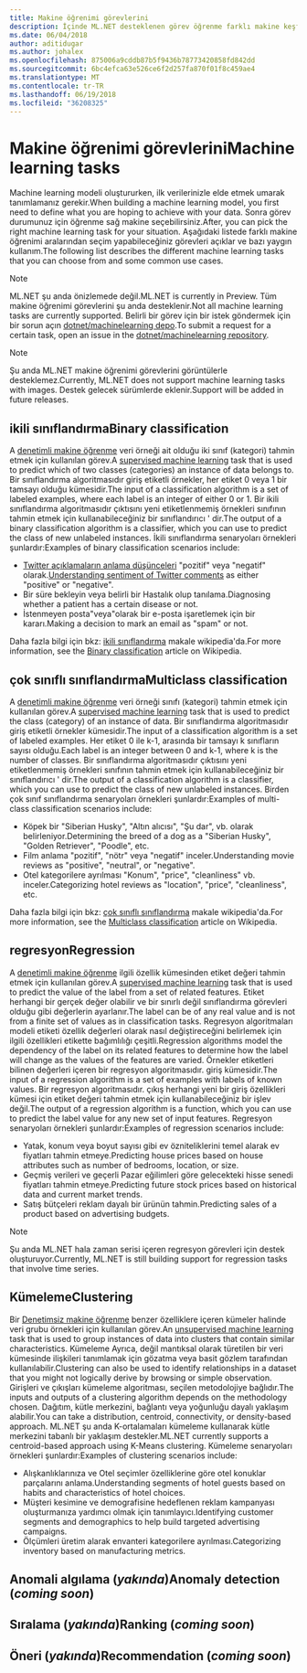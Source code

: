 ```yaml
---
title: Makine öğrenimi görevlerini
description: İçinde ML.NET desteklenen görev öğrenme farklı makine keşfedin.
ms.date: 06/04/2018
author: aditidugar
ms.author: johalex
ms.openlocfilehash: 875006a9cddb87b5f9436b78773420858fd842dd
ms.sourcegitcommit: 6bc4efca63e526ce6f2d257fa870f01f8c459ae4
ms.translationtype: MT
ms.contentlocale: tr-TR
ms.lasthandoff: 06/19/2018
ms.locfileid: "36208325"
---
```

# <a name="machine-learning-tasks"></a><span data-ttu-id="ef17f-103">Makine öğrenimi görevlerini</span><span class="sxs-lookup"><span data-stu-id="ef17f-103">Machine learning tasks</span></span>

<span data-ttu-id="ef17f-104">Machine learning modeli oluştururken, ilk verilerinizle elde etmek umarak tanımlamanız gerekir.</span><span class="sxs-lookup"><span data-stu-id="ef17f-104">When building a machine learning model, you first need to define what you are hoping to achieve with your data.</span></span> <span data-ttu-id="ef17f-105">Sonra görev durumunuz için öğrenme sağ makine seçebilirsiniz.</span><span class="sxs-lookup"><span data-stu-id="ef17f-105">After, you can pick the right machine learning task for your situation.</span></span> <span data-ttu-id="ef17f-106">Aşağıdaki listede farklı makine öğrenimi aralarından seçim yapabileceğiniz görevleri açıklar ve bazı yaygın kullanım.</span><span class="sxs-lookup"><span data-stu-id="ef17f-106">The following list describes the different machine learning tasks that you can choose from and some common use cases.</span></span> 

> [!NOTE]
> <span data-ttu-id="ef17f-107">ML.NET şu anda önizlemede değil.</span><span class="sxs-lookup"><span data-stu-id="ef17f-107">ML.NET is currently in Preview.</span></span> <span data-ttu-id="ef17f-108">Tüm makine öğrenimi görevlerini şu anda desteklenir.</span><span class="sxs-lookup"><span data-stu-id="ef17f-108">Not all machine learning tasks are currently supported.</span></span> <span data-ttu-id="ef17f-109">Belirli bir görev için bir istek göndermek için bir sorun açın [dotnet/machinelearning depo](https://github.com/dotnet/machinelearning/issues).</span><span class="sxs-lookup"><span data-stu-id="ef17f-109">To submit a request for a certain task, open an issue in the [dotnet/machinelearning repository](https://github.com/dotnet/machinelearning/issues).</span></span>

> [!NOTE]
> <span data-ttu-id="ef17f-110">Şu anda ML.NET makine öğrenimi görevlerini görüntülerle desteklemez.</span><span class="sxs-lookup"><span data-stu-id="ef17f-110">Currently, ML.NET does not support machine learning tasks with images.</span></span> <span data-ttu-id="ef17f-111">Destek gelecek sürümlerde eklenir.</span><span class="sxs-lookup"><span data-stu-id="ef17f-111">Support will be added in future releases.</span></span> 

## <a name="binary-classification"></a><span data-ttu-id="ef17f-112">ikili sınıflandırma</span><span class="sxs-lookup"><span data-stu-id="ef17f-112">Binary classification</span></span>

<span data-ttu-id="ef17f-113">A [denetimli makine öğrenme](glossary.md#supervised-machine-learning) veri örneği ait olduğu iki sınıf (kategori) tahmin etmek için kullanılan görev.</span><span class="sxs-lookup"><span data-stu-id="ef17f-113">A [supervised machine learning](glossary.md#supervised-machine-learning) task that is used to predict which of two classes (categories) an instance of data belongs to.</span></span> <span data-ttu-id="ef17f-114">Bir sınıflandırma algoritmasıdır giriş etiketli örnekler, her etiket 0 veya 1 bir tamsayı olduğu kümesidir.</span><span class="sxs-lookup"><span data-stu-id="ef17f-114">The input of a classification algorithm is a set of labeled examples, where each label is an integer of either 0 or 1.</span></span> <span data-ttu-id="ef17f-115">Bir ikili sınıflandırma algoritmasıdır çıktısını yeni etiketlenmemiş örnekleri sınıfının tahmin etmek için kullanabileceğiniz bir sınıflandırıcı ' dir.</span><span class="sxs-lookup"><span data-stu-id="ef17f-115">The output of a binary classification algorithm is a classifier, which you can use to predict the class of new unlabeled instances.</span></span> <span data-ttu-id="ef17f-116">İkili sınıflandırma senaryoları örnekleri şunlardır:</span><span class="sxs-lookup"><span data-stu-id="ef17f-116">Examples of binary classification scenarios include:</span></span>

* <span data-ttu-id="ef17f-117">[Twitter açıklamaların anlama düşünceleri](../tutorials/sentiment-analysis.md) "pozitif" veya "negatif" olarak.</span><span class="sxs-lookup"><span data-stu-id="ef17f-117">[Understanding sentiment of Twitter comments](../tutorials/sentiment-analysis.md) as either "positive" or "negative".</span></span>
* <span data-ttu-id="ef17f-118">Bir süre bekleyin veya belirli bir Hastalık olup tanılama.</span><span class="sxs-lookup"><span data-stu-id="ef17f-118">Diagnosing whether a patient has a certain disease or not.</span></span>
* <span data-ttu-id="ef17f-119">İstenmeyen posta"veya"olarak bir e-posta işaretlemek için bir kararı.</span><span class="sxs-lookup"><span data-stu-id="ef17f-119">Making a decision to mark an email as "spam" or not.</span></span>

<span data-ttu-id="ef17f-120">Daha fazla bilgi için bkz: [ikili sınıflandırma](https://en.wikipedia.org/wiki/Binary_classification) makale wikipedia'da.</span><span class="sxs-lookup"><span data-stu-id="ef17f-120">For more information, see the [Binary classification](https://en.wikipedia.org/wiki/Binary_classification) article on Wikipedia.</span></span>

## <a name="multiclass-classification"></a><span data-ttu-id="ef17f-121">çok sınıflı sınıflandırma</span><span class="sxs-lookup"><span data-stu-id="ef17f-121">Multiclass classification</span></span>

<span data-ttu-id="ef17f-122">A [denetimli makine öğrenme](glossary.md#supervised-machine-learning) veri örneği sınıfı (kategori) tahmin etmek için kullanılan görev.</span><span class="sxs-lookup"><span data-stu-id="ef17f-122">A [supervised machine learning](glossary.md#supervised-machine-learning) task that is used to predict the class (category) of an instance of data.</span></span> <span data-ttu-id="ef17f-123">Bir sınıflandırma algoritmasıdır giriş etiketli örnekler kümesidir.</span><span class="sxs-lookup"><span data-stu-id="ef17f-123">The input of a classification algorithm is a set of labeled examples.</span></span> <span data-ttu-id="ef17f-124">Her etiket 0 ile k-1, arasında bir tamsayı k sınıfların sayısı olduğu.</span><span class="sxs-lookup"><span data-stu-id="ef17f-124">Each label is an integer between 0 and k-1, where k is the number of classes.</span></span> <span data-ttu-id="ef17f-125">Bir sınıflandırma algoritmasıdır çıktısını yeni etiketlenmemiş örnekleri sınıfının tahmin etmek için kullanabileceğiniz bir sınıflandırıcı ' dir.</span><span class="sxs-lookup"><span data-stu-id="ef17f-125">The output of a classification algorithm is a classifier, which you can use to predict the class of new unlabeled instances.</span></span> <span data-ttu-id="ef17f-126">Birden çok sınıf sınıflandırma senaryoları örnekleri şunlardır:</span><span class="sxs-lookup"><span data-stu-id="ef17f-126">Examples of multi-class classification scenarios include:</span></span>

* <span data-ttu-id="ef17f-127">Köpek bir "Siberian Husky", "Altın alıcısı", "Şu dar", vb. olarak belirleniyor.</span><span class="sxs-lookup"><span data-stu-id="ef17f-127">Determining the breed of a dog as a "Siberian Husky", "Golden Retriever", "Poodle", etc.</span></span>
* <span data-ttu-id="ef17f-128">Film anlama "pozitif", "nötr" veya "negatif" inceler.</span><span class="sxs-lookup"><span data-stu-id="ef17f-128">Understanding movie reviews as "positive", "neutral", or "negative".</span></span>
* <span data-ttu-id="ef17f-129">Otel kategorilere ayrılması "Konum", "price", "cleanliness" vb. inceler.</span><span class="sxs-lookup"><span data-stu-id="ef17f-129">Categorizing hotel reviews as "location", "price", "cleanliness", etc.</span></span>

<span data-ttu-id="ef17f-130">Daha fazla bilgi için bkz: [çok sınıflı sınıflandırma](https://en.wikipedia.org/wiki/Multiclass_classification) makale wikipedia'da.</span><span class="sxs-lookup"><span data-stu-id="ef17f-130">For more information, see the [Multiclass classification](https://en.wikipedia.org/wiki/Multiclass_classification) article on Wikipedia.</span></span>

## <a name="regression"></a><span data-ttu-id="ef17f-131">regresyon</span><span class="sxs-lookup"><span data-stu-id="ef17f-131">Regression</span></span>

<span data-ttu-id="ef17f-132">A [denetimli makine öğrenme](glossary.md#supervised-machine-learning) ilgili özellik kümesinden etiket değeri tahmin etmek için kullanılan görev.</span><span class="sxs-lookup"><span data-stu-id="ef17f-132">A [supervised machine learning](glossary.md#supervised-machine-learning) task that is used to predict the value of the label from a set of related features.</span></span> <span data-ttu-id="ef17f-133">Etiket herhangi bir gerçek değer olabilir ve bir sınırlı değil sınıflandırma görevleri olduğu gibi değerlerin ayarlanır.</span><span class="sxs-lookup"><span data-stu-id="ef17f-133">The label can be of any real value and is not from a finite set of values as in classification tasks.</span></span> <span data-ttu-id="ef17f-134">Regresyon algoritmaları modeli etiketi özellik değerleri olarak nasıl değiştireceğini belirlemek için ilgili özellikleri etikette bağımlılığı çeşitli.</span><span class="sxs-lookup"><span data-stu-id="ef17f-134">Regression algorithms model the dependency of the label on its related features to determine how the label will change as the values of the features are varied.</span></span> <span data-ttu-id="ef17f-135">Örnekler etiketleri bilinen değerleri içeren bir regresyon algoritmasıdır. giriş kümesidir.</span><span class="sxs-lookup"><span data-stu-id="ef17f-135">The input of a regression algorithm is a set of examples with labels of known values.</span></span> <span data-ttu-id="ef17f-136">Bir regresyon algoritmasıdır. çıkış herhangi yeni bir giriş özellikleri kümesi için etiket değeri tahmin etmek için kullanabileceğiniz bir işlev değil.</span><span class="sxs-lookup"><span data-stu-id="ef17f-136">The output of a regression algorithm is a function, which you can use to predict the label value for any new set of input features.</span></span> <span data-ttu-id="ef17f-137">Regresyon senaryoları örnekleri şunlardır:</span><span class="sxs-lookup"><span data-stu-id="ef17f-137">Examples of regression scenarios include:</span></span>

* <span data-ttu-id="ef17f-138">Yatak, konum veya boyut sayısı gibi ev özniteliklerini temel alarak ev fiyatları tahmin etmeye.</span><span class="sxs-lookup"><span data-stu-id="ef17f-138">Predicting house prices based on house attributes such as number of bedrooms, location, or size.</span></span>
* <span data-ttu-id="ef17f-139">Geçmiş verileri ve geçerli Pazar eğilimleri göre gelecekteki hisse senedi fiyatları tahmin etmeye.</span><span class="sxs-lookup"><span data-stu-id="ef17f-139">Predicting future stock prices based on historical data and current market trends.</span></span>
* <span data-ttu-id="ef17f-140">Satış bütçeleri reklam dayalı bir ürünün tahmin.</span><span class="sxs-lookup"><span data-stu-id="ef17f-140">Predicting sales of a product based on advertising budgets.</span></span>

> [!NOTE]
> <span data-ttu-id="ef17f-141">Şu anda ML.NET hala zaman serisi içeren regresyon görevleri için destek oluşturuyor.</span><span class="sxs-lookup"><span data-stu-id="ef17f-141">Currently, ML.NET is still building support for regression tasks that involve time series.</span></span>

## <a name="clustering"></a><span data-ttu-id="ef17f-142">Kümeleme</span><span class="sxs-lookup"><span data-stu-id="ef17f-142">Clustering</span></span>

<span data-ttu-id="ef17f-143">Bir [Denetimsiz makine öğrenme](glossary.md#unsupervised-machine-learning) benzer özelliklere içeren kümeler halinde veri grubu örnekleri için kullanılan görev.</span><span class="sxs-lookup"><span data-stu-id="ef17f-143">An [unsupervised machine learning](glossary.md#unsupervised-machine-learning) task that is used to group instances of data into clusters that contain similar characteristics.</span></span> <span data-ttu-id="ef17f-144">Kümeleme Ayrıca, değil mantıksal olarak türetilen bir veri kümesinde ilişkileri tanımlamak için gözatma veya basit gözlem tarafından kullanılabilir.</span><span class="sxs-lookup"><span data-stu-id="ef17f-144">Clustering can also be used to identify relationships in a dataset that you might not logically derive by browsing or simple observation.</span></span> <span data-ttu-id="ef17f-145">Girişleri ve çıkışları kümeleme algoritması, seçilen metodolojiye bağlıdır.</span><span class="sxs-lookup"><span data-stu-id="ef17f-145">The inputs and outputs of a clustering algorithm depends on the methodology chosen.</span></span> <span data-ttu-id="ef17f-146">Dağıtım, kütle merkezini, bağlantı veya yoğunluğu dayalı yaklaşım alabilir.</span><span class="sxs-lookup"><span data-stu-id="ef17f-146">You can take a distribution, centroid, connectivity, or density-based approach.</span></span> <span data-ttu-id="ef17f-147">ML.NET şu anda K-ortalamaları kümeleme kullanarak kütle merkezini tabanlı bir yaklaşım destekler.</span><span class="sxs-lookup"><span data-stu-id="ef17f-147">ML.NET currently supports a centroid-based approach using K-Means clustering.</span></span> <span data-ttu-id="ef17f-148">Kümeleme senaryoları örnekleri şunlardır:</span><span class="sxs-lookup"><span data-stu-id="ef17f-148">Examples of clustering scenarios include:</span></span>

* <span data-ttu-id="ef17f-149">Alışkanlıklarınıza ve Otel seçimler özelliklerine göre otel konuklar parçalarını anlama.</span><span class="sxs-lookup"><span data-stu-id="ef17f-149">Understanding segments of hotel guests based on habits and characteristics of hotel choices.</span></span>
* <span data-ttu-id="ef17f-150">Müşteri kesimine ve demografisine hedeflenen reklam kampanyası oluşturmanıza yardımcı olmak için tanımlayıcı.</span><span class="sxs-lookup"><span data-stu-id="ef17f-150">Identifying customer segments and demographics to help build targeted advertising campaigns.</span></span>
* <span data-ttu-id="ef17f-151">Ölçümleri üretim alarak envanteri kategorilere ayrılması.</span><span class="sxs-lookup"><span data-stu-id="ef17f-151">Categorizing inventory based on manufacturing metrics.</span></span>

## <a name="anomaly-detection-coming-soon"></a><span data-ttu-id="ef17f-152">Anomali algılama (*yakında*)</span><span class="sxs-lookup"><span data-stu-id="ef17f-152">Anomaly detection (*coming soon*)</span></span>

## <a name="ranking-coming-soon"></a><span data-ttu-id="ef17f-153">Sıralama (*yakında*)</span><span class="sxs-lookup"><span data-stu-id="ef17f-153">Ranking (*coming soon*)</span></span>

## <a name="recommendation-coming-soon"></a><span data-ttu-id="ef17f-154">Öneri (*yakında*)</span><span class="sxs-lookup"><span data-stu-id="ef17f-154">Recommendation (*coming soon*)</span></span>

